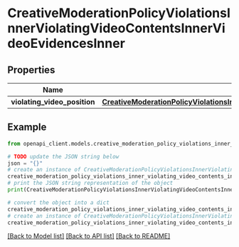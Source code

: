 # CreativeModerationPolicyViolationsInnerViolatingVideoContentsInnerVideoEvidencesInner


## Properties

Name | Type | Description | Notes
------------ | ------------- | ------------- | -------------
**violating_video_position** | [**CreativeModerationPolicyViolationsInnerViolatingVideoContentsInnerVideoEvidencesInnerViolatingVideoPosition**](CreativeModerationPolicyViolationsInnerViolatingVideoContentsInnerVideoEvidencesInnerViolatingVideoPosition.md) |  | [optional] 

## Example

```python
from openapi_client.models.creative_moderation_policy_violations_inner_violating_video_contents_inner_video_evidences_inner import CreativeModerationPolicyViolationsInnerViolatingVideoContentsInnerVideoEvidencesInner

# TODO update the JSON string below
json = "{}"
# create an instance of CreativeModerationPolicyViolationsInnerViolatingVideoContentsInnerVideoEvidencesInner from a JSON string
creative_moderation_policy_violations_inner_violating_video_contents_inner_video_evidences_inner_instance = CreativeModerationPolicyViolationsInnerViolatingVideoContentsInnerVideoEvidencesInner.from_json(json)
# print the JSON string representation of the object
print(CreativeModerationPolicyViolationsInnerViolatingVideoContentsInnerVideoEvidencesInner.to_json())

# convert the object into a dict
creative_moderation_policy_violations_inner_violating_video_contents_inner_video_evidences_inner_dict = creative_moderation_policy_violations_inner_violating_video_contents_inner_video_evidences_inner_instance.to_dict()
# create an instance of CreativeModerationPolicyViolationsInnerViolatingVideoContentsInnerVideoEvidencesInner from a dict
creative_moderation_policy_violations_inner_violating_video_contents_inner_video_evidences_inner_from_dict = CreativeModerationPolicyViolationsInnerViolatingVideoContentsInnerVideoEvidencesInner.from_dict(creative_moderation_policy_violations_inner_violating_video_contents_inner_video_evidences_inner_dict)
```
[[Back to Model list]](../README.md#documentation-for-models) [[Back to API list]](../README.md#documentation-for-api-endpoints) [[Back to README]](../README.md)


